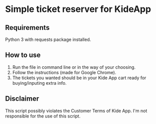 # Simple ticket reserver for KideApp

## Requirements
Python 3 with requests package installed.

## How to use
1. Run the file in command line or in the way of your choosing.
1. Follow the instructions (made for Google Chrome).
1. The tickets you wanted should be in your Kide App cart ready for buying/inputing extra info.

## Disclaimer
This script possibly violates the Customer Terms of Kide App.
I'm not responsible for the use of this script.
